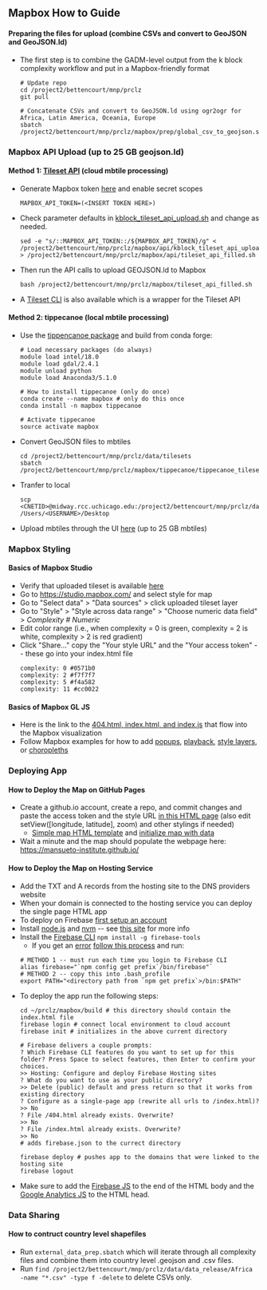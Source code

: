## Mapbox How to Guide ##

#### Preparing the files for upload (combine CSVs and convert to GeoJSON and GeoJSON.ld)  ####
* The first step is to combine the GADM-level output from the k block complexity workflow and put in a Mapbox-friendly format
  ```
  # Update repo
  cd /project2/bettencourt/mnp/prclz
  git pull
  
  # Concatenate CSVs and convert to GeoJSON.ld using ogr2ogr for Africa, Latin America, Oceania, Europe
  sbatch /project2/bettencourt/mnp/prclz/mapbox/prep/global_csv_to_geojson.sbatch
  ``` 

### Mapbox API Upload (up to 25 GB geojson.ld) ###

 #### Method 1: [Tileset API](https://docs.mapbox.com/api/maps/#tilesets) (cloud mbtile processing) ####
 * Generate Mapbox token [here](https://account.mapbox.com/access-tokens/create) and enable secret scopes
    ```
    MAPBOX_API_TOKEN=(<INSERT TOKEN HERE>)
    ```
 * Check parameter defaults in [kblock_tileset_api_upload.sh](https://github.com/mansueto-institute/million-neighborhoods-website/blob/master/mapbox/api/kblock_tileset_api_upload.sh) and change as needed.
    ```
    sed -e "s/::MAPBOX_API_TOKEN::/${MAPBOX_API_TOKEN}/g" < /project2/bettencourt/mnp/prclz/mapbox/api/kblock_tileset_api_upload.sh > /project2/bettencourt/mnp/prclz/mapbox/api/tileset_api_filled.sh
    ```
 * Then run the API calls to upload GEOJSON.ld to Mapbox 
    ```
    bash /project2/bettencourt/mnp/prclz/mapbox/tileset_api_filled.sh
    ```
 * A [Tileset CLI](https://github.com/mapbox/tilesets-cli/) is also available which is a wrapper for the Tileset API 
 
 #### Method 2: tippecanoe (local mbtile processing) ####
 * Use the [tippencanoe package](https://github.com/mapbox/tippecanoe) and build from conda forge:
   ```
   # Load necessary packages (do always)
   module load intel/18.0
   module load gdal/2.4.1 
   module unload python
   module load Anaconda3/5.1.0
   
   # How to install tippecanoe (only do once)
   conda create --name mapbox # only do this once
   conda install -n mapbox tippecanoe
   
   # Activate tippecanoe 
   source activate mapbox
   ```
 * Convert GeoJSON files to mbtiles
   ```
   cd /project2/bettencourt/mnp/prclz/data/tilesets
   sbatch /project2/bettencourt/mnp/prclz/mapbox/tippecanoe/tippecanoe_tileset.sbatch
   ```
 * Tranfer to local
   ```
   scp <CNETID>@midway.rcc.uchicago.edu:/project2/bettencourt/mnp/prclz/data/tilesets/full_zoom.mbtiles  /Users/<USERNAME>/Desktop
   ```
 * Upload mbtiles through the UI [here](https://studio.mapbox.com/tilesets/) (up to 25 GB mbtiles)

### Mapbox Styling ###

  #### Basics of Mapbox Studio ####
  * Verify that uploaded tileset is available [here](https://studio.mapbox.com/tilesets/)
  * Go to https://studio.mapbox.com/ and select style for map
  * Go to "Select data" > "Data sources" > click uploaded tileset layer 
  * Go to "Style" > "Style across data range" > "Choose numeric data field" > *Complexity # Numeric*
  * Edit color range (i.e., when complexity = 0 is green, complexity = 2 is white, complexity > 2 is red gradient)
  * Click "Share..." copy the "Your style URL" and the "Your access token" -- these go into your index.html file
    ```
    complexity: 0 #0571b0
    complexity: 2 #f7f7f7
    complexity: 5 #f4a582
    complexity: 11 #cc0022
    ```
  
  #### Basics of Mapbox GL JS ####
  * Here is the link to the [404.html, index.html, and index.js](https://github.com/mansueto-institute/million-neighborhoods-website/tree/master/mapbox/build) that flow into the Mapbox visualization
  * Follow Mapbox examples for how to add [popups](https://docs.mapbox.com/mapbox-gl-js/example/popup-on-click/), [playback](https://docs.mapbox.com/mapbox-gl-js/example/playback-locations/), [style layers](https://docs.mapbox.com/mapbox-gl-js/example/setstyle/), or [choropleths](https://docs.mapbox.com/help/tutorials/choropleth-studio-gl-pt-2/)
  
### Deploying App ###

  #### How to Deploy the Map on GitHub Pages ####
  * Create a github.io account, create a repo, and commit changes and paste the access token and the style URL [in this HTML page](https://github.com/mansueto-institute/mansueto-institute.github.io/blob/master/_includes/mapbox.html) (also edit setView([longitude, latitude], zoom) and other stylings if needed)
      * [Simple map HTML template](https://docs.mapbox.com/mapbox-gl-js/example/simple-map/) and [initialize map with data](https://docs.mapbox.com/help/tutorials/mapbox-gl-js-expressions/#initialize-a-map-with-data)
  * Wait a minute and the map should populate the webpage here: https://mansueto-institute.github.io/
 
  #### How to Deploy the Map on Hosting Service ####
  * Add the TXT and A records from the hosting site to the DNS providers website
  * When your domain is connected to the hosting service you can deploy the single page HTML app
  * To deploy on Firebase [first setup an account](https://console.firebase.google.com/u/0/)
  * Install [node.js](https://nodejs.org/en/download/) and [nvm](https://github.com/nvm-sh/nvm) -- see [this site](https://docs.npmjs.com/downloading-and-installing-node-js-and-npm) for more info
  * Install the [Firebase CLI](https://firebase.google.com/docs/cli#install_the_firebase_cli) `npm install -g firebase-tools`
    * If you get an [error](https://docs.npmjs.com/resolving-eacces-permissions-errors-when-installing-packages-globally) [follow this process](https://docs.npmjs.com/resolving-eacces-permissions-errors-when-installing-packages-globally) and run:
    ```
    # METHOD 1 -- must run each time you login to Firebase CLI
    alias firebase="`npm config get prefix`/bin/firebase"` 
    # METHOD 2 -- copy this into .bash_profile
    export PATH="<directory path from `npm get prefix`>/bin:$PATH"
    ```
  * To deploy the app run the following steps:
    ```
    cd ~/prclz/mapbox/build # this directory should contain the index.html file
    firebase login # connect local environment to cloud account
    firebase init # initializes in the above current directory
    
    # Firebase delivers a couple prompts:
    ? Which Firebase CLI features do you want to set up for this folder? Press Space to select features, then Enter to confirm your choices.
    >> Hosting: Configure and deploy Firebase Hosting sites
    ? What do you want to use as your public directory? 
    >> Delete (public) default and press return so that it works from existing directory 
    ? Configure as a single-page app (rewrite all urls to /index.html)? 
    >> No
    ? File /404.html already exists. Overwrite? 
    >> No
    ? File /index.html already exists. Overwrite? 
    >> No
    # adds firebase.json to the currect directory
    
    firebase deploy # pushes app to the domains that were linked to the hosting site
    firebase logout
    ```
   * Make sure to add the [Firebase JS](https://github.com/mansueto-institute/million-neighborhoods-website/blob/master/mapbox/build/index.html#L338) to the end of the HTML body and the [Google Analytics JS](https://github.com/mansueto-institute/million-neighborhoods-website/blob/master/mapbox/build/index.html#L159) to the HTML head.
    
### Data Sharing ###
  #### How to contruct country level shapefiles ####
  * Run `external_data_prep.sbatch` which will iterate through all complexity files and combine them into country level .geojson and .csv files.
  * Run `find /project2/bettencourt/mnp/prclz/data/data_release/Africa -name "*.csv" -type f -delete` to delete CSVs only.
  
